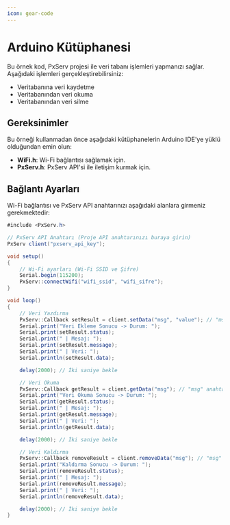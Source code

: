 ```yaml
---
icon: gear-code
---
```


# Arduino Kütüphanesi

Bu örnek kod, PxServ projesi ile veri tabanı işlemleri yapmanızı sağlar. Aşağıdaki işlemleri gerçekleştirebilirsiniz:

* Veritabanına veri kaydetme
* Veritabanından veri okuma
* Veritabanından veri silme

## Gereksinimler

Bu örneği kullanmadan önce aşağıdaki kütüphanelerin Arduino IDE'ye yüklü olduğundan emin olun:

* **WiFi.h**: Wi-Fi bağlantısı sağlamak için.
* **PxServ.h**: PxServ API'si ile iletişim kurmak için.

## Bağlantı Ayarları

Wi-Fi bağlantısı ve PxServ API anahtarınızı aşağıdaki alanlara girmeniz gerekmektedir:

```csharp
#include <PxServ.h>

// PxServ API Anahtarı (Proje API anahtarınızı buraya girin)
PxServ client("pxserv_api_key");

void setup()
{
    // Wi-Fi ayarları (Wi-Fi SSID ve Şifre)
    Serial.begin(115200);
    PxServ::connectWifi("wifi_ssid", "wifi_sifre");
}

void loop()
{
    // Veri Yazdırma
    PxServ::Callback setResult = client.setData("msg", "value"); // "msg" anahtarına "value" değerini ekle
    Serial.print("Veri Ekleme Sonucu -> Durum: ");
    Serial.print(setResult.status);
    Serial.print(" | Mesaj: ");
    Serial.print(setResult.message);
    Serial.print(" | Veri: ");
    Serial.println(setResult.data);

    delay(2000); // İki saniye bekle

    // Veri Okuma
    PxServ::Callback getResult = client.getData("msg"); // "msg" anahtarının değerini getir
    Serial.print("Veri Okuma Sonucu -> Durum: ");
    Serial.print(getResult.status);
    Serial.print(" | Mesaj: ");
    Serial.print(getResult.message);
    Serial.print(" | Veri: ");
    Serial.println(getResult.data);

    delay(2000); // İki saniye bekle

    // Veri Kaldırma
    PxServ::Callback removeResult = client.removeData("msg"); // "msg" anahtarını kaldır
    Serial.print("Kaldırma Sonucu -> Durum: ");
    Serial.print(removeResult.status);
    Serial.print(" | Mesaj: ");
    Serial.print(removeResult.message);
    Serial.print(" | Veri: ");
    Serial.println(removeResult.data);

    delay(2000); // İki saniye bekle
}
```
